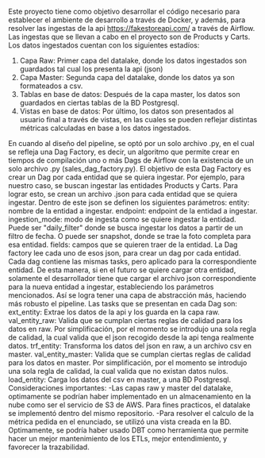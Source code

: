 Este proyecto tiene como objetivo desarrollar el código necesario para establecer el ambiente de desarrollo a través de Docker, y además, para resolver las ingestas de la api https://fakestoreapi.com/ a través de Airflow.
Las ingestas que se llevan a cabo en el proyecto son de Products y Carts.
Los datos ingestados cuentan con los siguientes estadíos:
  1) Capa Raw: Primer capa del datalake, donde los datos ingestados son guardados tal cual los presenta la api (json)
  2) Capa Master: Segunda capa del datalake, donde los datos ya son formateados a csv.
  3) Tablas en base de datos: Después de la capa master, los datos son guardados en ciertas tablas de la BD Postgresql.
  4) Vistas en base de datos: Por último, los datos son presentados al usuario final a través de vistas, en las cuales se pueden reflejar distintas métricas calculadas en base a los datos ingestados.

En cuando al diseño del pipeline, se optó por un solo archivo .py, en el cual se refleja una Dag Factory, es decir, un algoritmo que permite crear en tiempos de compilación uno o más Dags de Airflow con la existencia de un solo archivo .py (sales_dag_factory.py).
El objetivo de esta Dag Factory es crear un Dag por cada entidad que se quiera ingestar. Por ejemplo, para nuestro caso, se buscan ingestar las entidades Products y Carts.
Para lograr esto, se crean un archivo .json para cada entidad que se quiera ingestar. Dentro de este json se definen los siguientes parámetros:
     entity: nombre de la entidad a ingestar.
     endpoint: endpoint de la entidad a ingestar.
     ingestion_mode: modo de ingesta como se quiere ingestar la entidad. Puede ser "daily_filter" donde se busca ingestar los datos a partir de un filtro de fecha. O puede ser snapshot, donde se trae la foto completa para esa entidad.
     fields: campos que se quieren traer de la entidad.
La Dag factory lee cada uno de esos json, para crear un dag por cada entidad. Cada dag contiene las mismas tasks, pero aplicado para la correspondiente entidad.
De esta manera, si en el futuro se quiere cargar otra entidad, solamente el desarrollador tiene que cargar el archivo json correspondiente para la nueva entidad a ingestar, estableciendo los parámetros mencionados.
Así se logra tener una capa de abstracción más, haciendo más robusto el pipeline.
Las tasks que se presentan en cada Dag son:
ext_entity: Extrae los datos de la api y los guarda en la capa raw.
val_entity_raw: Valida que se cumplan ciertas reglas de calidad para los datos en raw. Por simplificación, por el momento se introdujo una sola regla de calidad, la cual valida que el json recogido desde la api tenga realmente datos.
trf_entity: Transforma los datos del json en raw, a un archivo csv en master.
val_entity_master: Valida que se cumplan ciertas reglas de calidad para los datos en master. Por simplificación, por el momento se introdujo una sola regla de calidad, la cual valida que no existan datos nulos.
load_entity: Carga los datos del csv en master, a una BD Postgresql.
Consideraciones importantes:
-Las capas raw y master del datalake, optimamente se podrían haber implementado en un almacenamiento en la nube como ser el servicio de S3 de AWS. Para fines practicos, el datalake se implementó dentro del mismo repositorio.
-Para resolver el calculo de la métrica pedida en el enunciado, se utilizó una vista creada en la BD. Optimamente, se podría haber usado DBT como herramienta que permite hacer un mejor mantenimiento de los ETLs, mejor entendimiento, y favorecer la trazabilidad.

